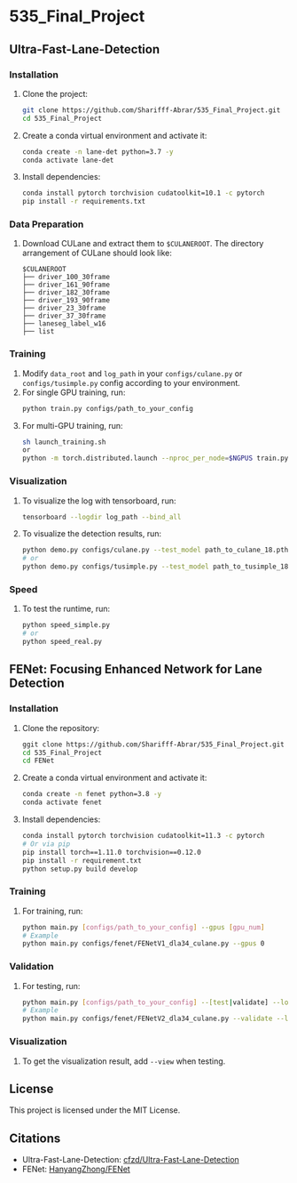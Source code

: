 # 535_Final_Project

## Ultra-Fast-Lane-Detection

### Installation

1. Clone the project:
    ```sh
    git clone https://github.com/Sharifff-Abrar/535_Final_Project.git
    cd 535_Final_Project
    ```
2. Create a conda virtual environment and activate it:
    ```sh
    conda create -n lane-det python=3.7 -y
    conda activate lane-det
    ```
3. Install dependencies:
    ```sh
    conda install pytorch torchvision cudatoolkit=10.1 -c pytorch 
    pip install -r requirements.txt
    ```

### Data Preparation

1. Download CULane and extract them to `$CULANEROOT`. The directory arrangement of CULane should look like:
    ```
    $CULANEROOT
    ├── driver_100_30frame
    ├── driver_161_90frame
    ├── driver_182_30frame
    ├── driver_193_90frame
    ├── driver_23_30frame
    ├── driver_37_30frame
    ├── laneseg_label_w16
    ├── list
    ```

### Training

1. Modify `data_root` and `log_path` in your `configs/culane.py` or `configs/tusimple.py` config according to your environment.
2. For single GPU training, run:
    ```sh
    python train.py configs/path_to_your_config
    ```
3. For multi-GPU training, run:
    ```sh
    sh launch_training.sh
    or
    python -m torch.distributed.launch --nproc_per_node=$NGPUS train.py configs/path_to_your_config
    ```

### Visualization

1. To visualize the log with tensorboard, run:
    ```sh
    tensorboard --logdir log_path --bind_all
    ```
2. To visualize the detection results, run:
    ```sh
    python demo.py configs/culane.py --test_model path_to_culane_18.pth
    # or
    python demo.py configs/tusimple.py --test_model path_to_tusimple_18.pth
    ```

### Speed

1. To test the runtime, run:
    ```sh
    python speed_simple.py  
    # or
    python speed_real.py
    ```

## FENet: Focusing Enhanced Network for Lane Detection

### Installation

1. Clone the repository:
    ```sh
    ggit clone https://github.com/Sharifff-Abrar/535_Final_Project.git
    cd 535_Final_Project
    cd FENet
    ```
2. Create a conda virtual environment and activate it:
    ```sh
    conda create -n fenet python=3.8 -y
    conda activate fenet
    ```
3. Install dependencies:
    ```sh
    conda install pytorch torchvision cudatoolkit=11.3 -c pytorch
    # Or via pip
    pip install torch==1.11.0 torchvision==0.12.0
    pip install -r requirement.txt
    python setup.py build develop
    ```

### Training

1. For training, run:
    ```sh
    python main.py [configs/path_to_your_config] --gpus [gpu_num]
    # Example
    python main.py configs/fenet/FENetV1_dla34_culane.py --gpus 0
    ```

### Validation

1. For testing, run:
    ```sh
    python main.py [configs/path_to_your_config] --[test|validate] --load_from [path_to_your_model] --gpus [gpu_num]
    # Example
    python main.py configs/fenet/FENetV2_dla34_culane.py --validate --load_from ./checkpoint/fenetv2_culane_dla34.pth --gpus 0
    ```

### Visualization

1. To get the visualization result, add `--view` when testing.

## License

This project is licensed under the MIT License.


## Citations

- Ultra-Fast-Lane-Detection: [cfzd/Ultra-Fast-Lane-Detection](https://github.com/cfzd/Ultra-Fast-Lane-Detection)
- FENet: [HanyangZhong/FENet](https://github.com/HanyangZhong/FENet)
